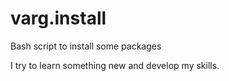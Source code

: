 # varg.install
Bash script to install some packages

I try to learn something new and develop my skills.
